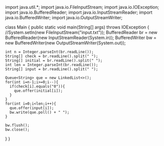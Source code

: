 import java.util.*;
import java.io.FileInputStream;
import java.io.IOException;
import java.io.BufferedReader;
import java.io.InputStreamReader;
import java.io.BufferedWriter;
import java.io.OutputStreamWriter;

class Main {
  public static void main(String[] args) throws IOException {
    //System.setIn(new FileInputStream("input.txt"));
    BufferedReader br = new BufferedReader(new InputStreamReader(System.in));
    BufferedWriter bw = new BufferedWriter(new OutputStreamWriter(System.out));

    int n = Integer.parseInt(br.readLine());
    String[] check = br.readLine().split(" ");
    String[] initial = br.readLine().split(" ");
    int len = Integer.parseInt(br.readLine());
    String[] input = br.readLine().split(" ");

    Queue<String> que = new LinkedList<>();
    for(int i=n-1;i>=0;i--){
      if(check[i].equals("0")){
        que.offer(initial[i]);
      }
    }
    for(int i=0;i<len;i++){
      que.offer(input[i]);
      bw.write(que.poll() + " ");
    }
    
    bw.flush();
    bw.close();
  }
}
